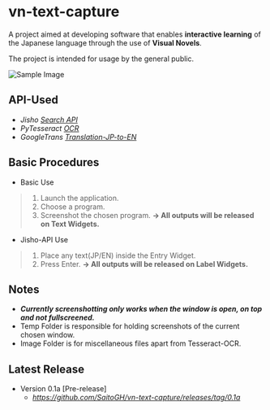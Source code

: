 # vn-text-capture
A project aimed at developing software that enables **interactive learning** of the Japanese language through the use of **Visual Novels**.

The project is intended for usage by the general public.

![Sample Image](https://github.com/SaitoGH/vn-text-capture/assets/42116722/04e67671-fe86-4c0c-bdf3-cb3c5d3dac7c)

## API-Used

- *Jisho [Search API](https://jisho.org/)*
- *PyTesseract [OCR](https://github.com/madmaze/pytesseract)*
- *GoogleTrans [Translation-JP-to-EN](https://github.com/ssut/py-googletrans)*

## Basic Procedures
-  Basic Use
> 1. Launch the application.
> 2. Choose a program.
> 3. Screenshot the chosen program.  **-> All outputs will be released on Text Widgets.**
- Jisho-API Use
> 1. Place any text(JP/EN) inside the Entry Widget.
> 2. Press Enter. **-> All outputs will be released on Label Widgets.**

## Notes
+ ***Currently screenshotting only works when the window is open, on top and not fullscreened.***
+ Temp Folder is responsible for holding screenshots of the current chosen window.
+ Image Folder is for miscellaneous files apart from Tesseract-OCR.

## Latest Release
* Version 0.1a [Pre-release]
  - _https://github.com/SaitoGH/vn-text-capture/releases/tag/0.1a_
